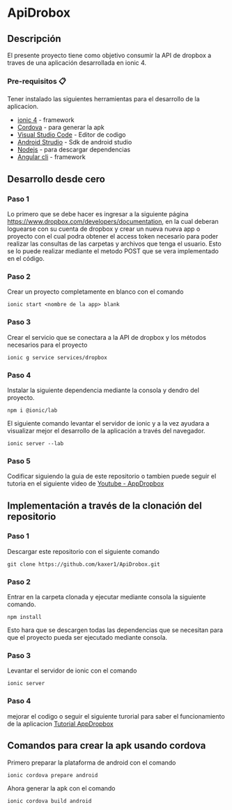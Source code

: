 # ApiDrobox
## Descripción
El presente proyecto tiene como objetivo consumir la API de dropbox a traves de una aplicación desarrollada en ionic 4. 

### Pre-requisitos 📋
Tener instalado las siguientes herramientas para el desarrollo de la aplicacion.
* [ionic 4](https://ionicframework.com/docs/installation/cli) - framework 
* [Cordova](https://cordova.apache.org/#getstarted) - para generar la apk
* [Visual Studio Code](https://code.visualstudio.com/) - Editor de codigo
* [Android Strudio](https://developer.android.com/studio) - Sdk de android studio
* [Nodejs](https://nodejs.org/es/download/) - para descargar dependencias
* [Angular cli](https://cli.angular.io/) - framework 

## Desarrollo desde cero

### Paso 1
Lo primero que se debe hacer es ingresar a la siguiente página https://www.dropbox.com/developers/documentation, en la cual deberan
loguearse con su cuenta de dropbox y crear un nueva nueva app o proyecto con el cual podra obtener el access token necesario para 
poder realizar las consultas de las carpetas y archivos que tenga el usuario. Esto se lo puede realizar mediante el metodo POST 
que se vera implementado en el código.
### Paso 2
Crear un proyecto completamente en blanco con el comando 
```
ionic start <nombre de la app> blank
```
### Paso 3
Crear el servicio que se conectara a la API de dropbox y los métodos necesarios para el proyecto
```
ionic g service services/dropbox
```
### Paso 4
Instalar la siguiente dependencia mediante la consola y dendro del proyecto.
```
npm i @ionic/lab
```
El siguiente comando levantar el servidor de ionic y a la vez ayudara a visualizar mejor el desarrollo de la aplicación 
a través del navegador.
```
ionic server --lab
```
### Paso 5
Codificar siguiendo la guia de este repositorio o tambien puede seguir el tutoria en el siguiente video de [Youtube - AppDropbox](https://www.youtube.com/watch?v=RnQBAMn5ZMw&feature=youtu.be)

## Implementación a través de la clonación del repositorio
### Paso 1
Descargar este repositorio con el siguiente comando
```
git clone https://github.com/kaxer1/ApiDrobox.git
```
### Paso 2
Entrar en la carpeta clonada y ejecutar mediante consola la siguiente comando. 
```
npm install
```
Esto hara que se descargen todas las dependencias que se necesitan para que el proyecto pueda ser ejecutado mediante consola.
### Paso 3
Levantar el servidor de ionic con el comando 
```
ionic server 
```
### Paso 4
mejorar el codigo o seguir el siguiente turorial para saber el funcionamiento de la aplicacion [Tutorial AppDropbox](https://www.youtube.com/watch?v=RnQBAMn5ZMw&feature=youtu.be)

## Comandos para crear la apk usando cordova
Primero preparar la plataforma de android con el comando
```
ionic cordova prepare android
```
Ahora generar la apk con el comando
```
ionic cordova build android
```


